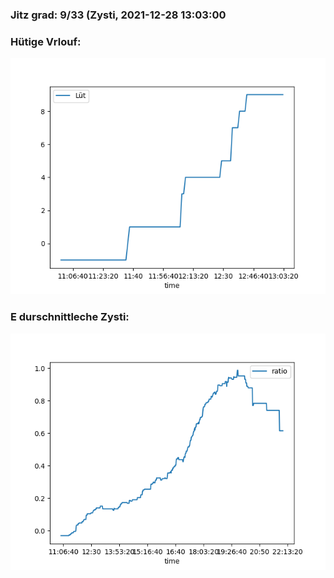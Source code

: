 ### Jitz grad: 9/33 (Zysti, 2021-12-28 13:03:00

### Hütige Vrlouf:
![Graph](Today.png)

### E durschnittleche Zysti:
![Graph](Zysti.png)